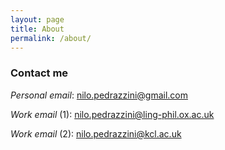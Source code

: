 ```yaml
---
layout: page
title: About
permalink: /about/
---
```


### Contact me
_Personal email_:
[nilo.pedrazzini@gmail.com](mailto:nilo.pedrazzini@gmail.com)

_Work email_ (1):
[nilo.pedrazzini@ling-phil.ox.ac.uk](mailto:nilo.pedrazzini@ling-phil.ox.ac.uk)

_Work email_ (2):
[nilo.pedrazzini@kcl.ac.uk](mailto:nilo.pedrazzini@kcl.ac.uk)